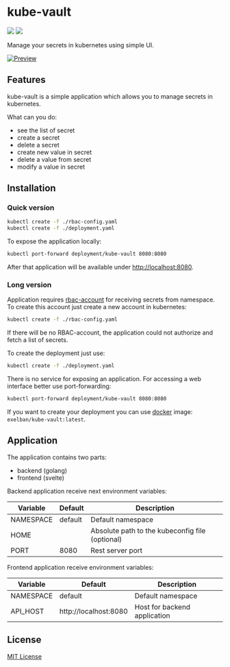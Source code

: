 # kube-vault

[![](https://github.com/exelban/kube-vault/workflows/Deploy%20to%20docker%20hub/badge.svg)](https://github.com/exelban/kube-vault/actions")
[![](https://images.microbadger.com/badges/version/exelban/kube-vault.svg)](https://github.com/exelban/kube-vault")

Manage your secrets in kubernetes using simple UI.

[![Preview](https://serhiy.s3.eu-central-1.amazonaws.com/Github_repo/kube-vault/v0.0.1.png)](https://serhiy.s3.eu-central-1.amazonaws.com/Github_repo/kube-vault/v0.0.1.png)

## Features
kube-vault is a simple application which allows you to manage secrets in kubernetes.

What can you do:  

- see the list of secret
- create a secret
- delete a secret
- create new value in secret
- delete a value from secret
- modify a value in secret

## Installation
### Quick version
```sh
kubectl create -f ./rbac-config.yaml
kubectl create -f ./deployment.yaml
```

To expose the application locally:

```sh
kubectl port-forward deployment/kube-vault 8080:8080
```

After that application will be available under [http://localhost:8080](http://localhost:8080).

### Long version
Application requires [rbac-account](https://github.com/exelban/kube-vault/blob/master/kubernetes/rbac-config.yaml) for receiving secrets from namespace. To create this account just create a new account in kubernetes:

```sh
kubectl create -f ./rbac-config.yaml
```

If there will be no RBAC-account, the application could not authorize and fetch a list of secrets.

To create the deployment just use:

```sh
kubectl create -f ./deployment.yaml
```

There is no service for exposing an application. For accessing a web interface better use port-forwarding:

```sh
kubectl port-forward deployment/kube-vault 8080:8080
```

If you want to create your deployment you can use [docker](https://cloud.docker.com/u/exelban/repository/docker/exelban/kube-vault) image: `exelban/kube-vault:latest`.

## Application
The application contains two parts:

- backend (golang)
- frontend (svelte)

Backend application receive next environment variables:

| Variable | Default | Description |
| --- | --- | --- |
| NAMESPACE | default | Default namespace |
| HOME | | Absolute path to the kubeconfig file (optional)  |
| PORT | 8080 | Rest server port |


Frontend application receive environment variables:

| Variable | Default | Description |
| --- | --- | --- |
| NAMESPACE | default | Default namespace |
| API_HOST | http://localhost:8080 | Host for backend application |

## License
[MIT License](https://github.com/exelban/kube-vault/blob/master/LICENSE)

